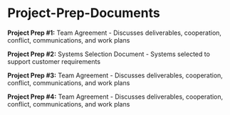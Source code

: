 # Project-Prep-Documents

**Project Prep #1:** Team Agreement - Discusses deliverables, cooperation, conflict, communications, and work plans

**Project Prep #2:** Systems Selection Document - Systems selected to support customer requirements

**Project Prep #3:** Team Agreement - Discusses deliverables, cooperation, conflict, communications, and work plans

**Project Prep #4:** Team Agreement - Discusses deliverables, cooperation, conflict, communications, and work plans
